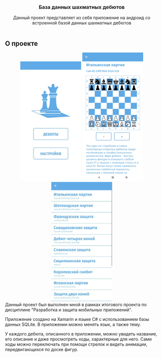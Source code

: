 <br/>
<p align="center">
  <h3 align="center">База данных шахматных дебютов</h3>

  <p align="center">
    Данный проект представляет из себя приложение на андроид со встроенной базой данных шахматных дебютов
    <br/>
    <br/>
  </p>
</p>



## О проекте
<div align="center">
<img src="Screenshots/Screenshot1.jpg" width="200" />
<img src="Screenshots/Demo.gif" width="200" />
<img src="Screenshots/Screenshot2.jpg" width="200" />
</div>
Данный проект был выполнен мной в рамках итогового проекта по дисциплине "Разработка и защита мобильных приложений".

Приложение создано на Xamarin и языке C# с использованием базы данных SQLite. В приложении можно менять язык, а также тему.

У каждого дебюта, описанного в приложении, можно увидеть название, его описание и даже просмотреть ходы, характерные для него. Сами ходы можно переключать при помощи стрелок и видеть анимации, передвигающихся по доске фигур. 
